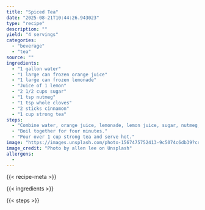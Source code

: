 ```yaml
---
title: "Spiced Tea"
date: "2025-08-21T10:44:26.943023"
type: "recipe"
description: ""
yield: "4 servings"
categories:
  - "beverage"
  - "tea"
source: ""
ingredients:
  - "1 gallon water"
  - "1 large can frozen orange juice"
  - "1 large can frozen lemonade"
  - "Juice of 1 lemon"
  - "2 1/2 cups sugar"
  - "1 tsp nutmeg"
  - "1 tsp whole cloves"
  - "2 sticks cinnamon"
  - "1 cup strong tea"
steps:
  - "Combine water, orange juice, lemonade, lemon juice, sugar, nutmeg, cloves, and cinnamon in a large pot."
  - "Boil together for four minutes."
  - "Pour over 1 cup strong tea and serve hot."
image: "https://images.unsplash.com/photo-1567475752413-9c5074c6db39?crop=entropy&cs=tinysrgb&fit=max&fm=jpg&ixid=M3w3OTQ5MzV8MHwxfHNlYXJjaHwxfHxzcGljZWQlMjB0ZWElMjBmb29kfGVufDF8MHx8fDE3NTU3OTU5MTh8MA&ixlib=rb-4.1.0&q=80&w=1080"
image_credit: "Photo by allen lee on Unsplash"
allergens:
  - 
---
```


{{< recipe-meta >}}

{{< ingredients >}}

{{< steps >}}
